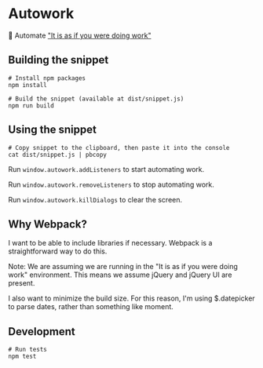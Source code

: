 # Autowork

🤖 Automate ["It is as if you were doing work"](https://pippinbarr.github.io/itisasifyouweredoingwork/)

## Building the snippet

```
# Install npm packages
npm install

# Build the snippet (available at dist/snippet.js)
npm run build
```

## Using the snippet

```
# Copy snippet to the clipboard, then paste it into the console
cat dist/snippet.js | pbcopy
```

Run `window.autowork.addListeners` to start automating work.

Run `window.autowork.removeListeners` to stop automating work.

Run `window.autowork.killDialogs` to clear the screen.

## Why Webpack?

I want to be able to include libraries if necessary. Webpack is a straightforward way to do this. 

Note: We are assuming we are running in the "It is as if you were doing work" environment. This means we assume jQuery and jQuery UI are present.

I also want to minimize the build size. For this reason, I'm using $.datepicker to parse dates, rather than something like moment.

## Development

```
# Run tests
npm test
```
